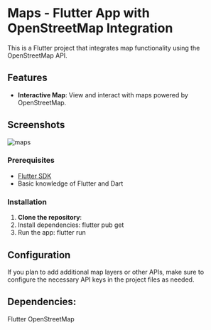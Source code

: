 # Maps - Flutter App with OpenStreetMap Integration

This is a Flutter project that integrates map functionality using the OpenStreetMap API. 

## Features

- **Interactive Map**: View and interact with maps powered by OpenStreetMap.

## Screenshots
![maps](https://github.com/user-attachments/assets/ac422a31-cdef-4eb6-ac29-2dc82f71fb91)

### Prerequisites
- [Flutter SDK](https://flutter.dev/docs/get-started/install)
- Basic knowledge of Flutter and Dart

### Installation

1. **Clone the repository**:
2. Install dependencies: flutter pub get
3. Run the app: flutter run

## Configuration
If you plan to add additional map layers or other APIs, make sure to configure the necessary API keys in the project files as needed.

## Dependencies: 
Flutter
OpenStreetMap
